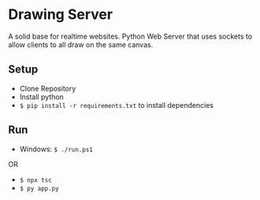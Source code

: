 # Drawing Server

A solid base for realtime websites. Python Web Server that uses sockets to allow clients to all draw on the same canvas.

## Setup

 - Clone Repository
 - Install python
 - `$ pip install -r requirements.txt` to install dependencies

## Run

 - Windows: `$ ./run.ps1`

OR

 - `$ npx tsc`
 - `$ py app.py`